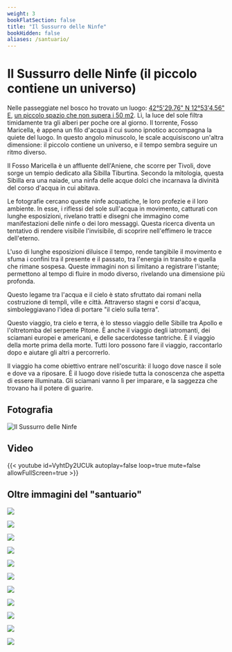 ```yaml
---
weight: 3
bookFlatSection: false
title: "Il Sussurro delle Ninfe"
bookHidden: false
aliases: /santuario/
---
```


# Il Sussurro delle Ninfe (il piccolo contiene un universo)

Nelle passeggiate nel bosco ho trovato un
luogo: [42°5'29.76" N 12°53'4.56" E](https://www.google.com/maps/place/42%C2%B005'29.8%22N+12%C2%B053'04.6%22E/@42.091604,12.8820251,17z/data=!3m1!4b1!4m4!3m3!8m2!3d42.0916!4d12.8846?entry=ttu&g_ep=EgoyMDI0MTExMy4xIKXMDSoJLDEwMjExMjM0SAFQAw%3D%3D), [un piccolo spazio che non supera i 50 m2](https://www.google.com/maps/d/edit?mid=1RBN4q5D502HuN8aI8RgC7KfpprJPbM0&usp=sharing).
Lì, la luce del sole filtra timidamente tra gli alberi per poche ore al giorno. Il torrente, Fosso Maricella, è appena
un filo d'acqua il cui suono ipnotico accompagna la quiete del luogo. In questo angolo minuscolo, le scale acquisiscono
un'altra dimensione: il piccolo contiene un universo, e il tempo sembra seguire un ritmo diverso.

Il Fosso Maricella è un affluente dell'Aniene, che scorre per Tivoli, dove sorge un tempio dedicato alla Sibilla
Tiburtina. Secondo la mitologia, questa Sibilla era una naiade, una ninfa delle acque dolci che incarnava la divinità
del corso d'acqua in cui abitava.

Le fotografie cercano queste ninfe acquatiche, le loro profezie e il loro ambiente. In esse, i riflessi del sole
sull'acqua in movimento, catturati con lunghe esposizioni, rivelano tratti e disegni che immagino come manifestazioni
delle ninfe o dei loro messaggi. Questa ricerca diventa un tentativo di rendere visibile l'invisibile, di scoprire
nell'effimero le tracce dell'eterno.

L'uso di lunghe esposizioni diluisce il tempo, rende tangibile il movimento e sfuma i confini tra il presente e il
passato, tra l'energia in transito e quella che rimane sospesa. Queste immagini non si limitano a registrare l'istante;
permettono al tempo di fluire in modo diverso, rivelando una dimensione più profonda.

Questo legame tra l'acqua e il cielo è stato sfruttato dai romani nella costruzione di templi, ville e città. Attraverso
stagni e corsi d'acqua, simboleggiavano l'idea di portare "il cielo sulla terra".

Questo viaggio, tra cielo e terra, è lo stesso viaggio delle Sibille tra Apollo e l'oltretomba del serpente Pitone. È
anche il viaggio degli iatromanti, dei sciamani europei e americani, e delle sacerdotesse tantriche. È il viaggio della
morte prima della morte. Tutti loro possono fare il viaggio, raccontarlo dopo e aiutare gli altri a percorrerlo.

Il viaggio ha come obiettivo entrare nell'oscurità: il luogo dove nasce il sole e dove va a riposare. È il luogo dove
risiede tutta la conoscenza che aspetta di essere illuminata. Gli sciamani vanno lì per imparare, e la saggezza che
trovano ha il potere di guarire.

## Fotografia

![Il Sussurro delle Ninfe](/images/X1V45282-Enhanced-SR.jpg)

## Video

{{< youtube id=VyhtDy2UCUk autoplay=false loop=true mute=false allowFullScreen=true >}}

## Oltre immagini del "santuario"

![](20241104_1238_X1V44656_fransimo_1.jpeg)

![](20241104_1240_X1V44658_fransimo.jpeg)

![](20241104_1250_X1V44668_fransimo.jpeg)

![](20241105_1047_X1V44833_fransimo.jpeg)

![](20241105_1053_X1V44838_fransimo.jpeg)

![](20241105_1056_XT252806_fransimo.jpeg)

![](20241105_1057_XT252812_fransimo.jpeg)

![](20241111_1035_X1V45244_fransimo.jpeg)

![](20241111_1055_X1V45257_fransimo.jpeg)

![](20241112_1038_X1V45328-Enhanced-NR_fransimo-2.jpeg)

![](20241112_1038_X1V45328-Enhanced-NR_fransimo.jpeg)
